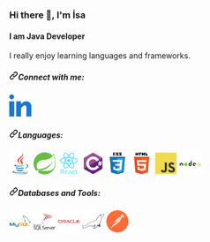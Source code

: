 ### Hi there 👋, I'm İsa
#### I am Java Developer
I really enjoy learning languages and frameworks.

<h5 dir="auto"><a id="user-content-connect-with-me" class="anchor" aria-hidden="true" href="#connect-with-me"><svg class="octicon octicon-link" viewBox="0 0 16 16" version="1.1" width="16" height="16" aria-hidden="true"><path fill-rule="evenodd" d="M7.775 3.275a.75.75 0 001.06 1.06l1.25-1.25a2 2 0 112.83 2.83l-2.5 2.5a2 2 0 01-2.83 0 .75.75 0 00-1.06 1.06 3.5 3.5 0 004.95 0l2.5-2.5a3.5 3.5 0 00-4.95-4.95l-1.25 1.25zm-4.69 9.64a2 2 0 010-2.83l2.5-2.5a2 2 0 012.83 0 .75.75 0 001.06-1.06 3.5 3.5 0 00-4.95 0l-2.5 2.5a3.5 3.5 0 004.95 4.95l1.25-1.25a.75.75 0 00-1.06-1.06l-1.25 1.25a2 2 0 01-2.83 0z"></path></svg></a>Connect with me:</h5>
<p dir="auto">
<a href="https://www.linkedin.com/in/isa-e-a23100143" rel="nofollow"><img alt="hakanozer02" src="https://github.com/hakanozer/hakanozer/raw/main/social_icon/linked-in-alt.svg" width="40" style="max-width: 100%;"></a>  
</p>
<h5 dir="auto">
<a id="user-content-languages" class="anchor" aria-hidden="true" href="#languages"><svg class="octicon octicon-link" viewBox="0 0 16 16" version="1.1" width="16" height="16" aria-hidden="true"><path fill-rule="evenodd" d="M7.775 3.275a.75.75 0 001.06 1.06l1.25-1.25a2 2 0 112.83 2.83l-2.5 2.5a2 2 0 01-2.83 0 .75.75 0 00-1.06 1.06 3.5 3.5 0 004.95 0l2.5-2.5a3.5 3.5 0 00-4.95-4.95l-1.25 1.25zm-4.69 9.64a2 2 0 010-2.83l2.5-2.5a2 2 0 012.83 0 .75.75 0 001.06-1.06 3.5 3.5 0 00-4.95 0l-2.5 2.5a3.5 3.5 0 004.95 4.95l1.25-1.25a.75.75 0 00-1.06-1.06l-1.25 1.25a2 2 0 01-2.83 0z"></path></svg></a>Languages:</h5>
<p dir="auto">
<a href="https://www.java.com" rel="nofollow"><img alt="java" src="https://github.com/hakanozer/hakanozer/raw/main/languages_icon/java.svg" width="40" style="max-width: 100%;"></a>  
 <a href="https://spring.io/" rel="nofollow"><img alt="spring" src="https://github.com/hakanozer/hakanozer/raw/main/languages_icon/spring.svg" width="40" style="max-width: 100%;"></a>  
 <a href="https://reactjs.org/" rel="nofollow"><img alt="react" src="https://github.com/hakanozer/hakanozer/raw/main/languages_icon/reactjs.svg" width="40" style="max-width: 100%;"></a>   
 <a href="https://docs.microsoft.com/tr-tr/dotnet/csharp/" rel="nofollow"><img alt="csharp" src="https://github.com/hakanozer/hakanozer/raw/main/languages_icon/csharp.svg" width="40" style="max-width: 100%;"></a>   
<a href="https://www.w3schools.com/css/" rel="nofollow"><img alt="css3" src="https://github.com/hakanozer/hakanozer/raw/main/languages_icon/css3.svg" width="40" style="max-width: 100%;"></a>   
 <a href="https://www.w3.org/html/" rel="nofollow"><img alt="html5" src="https://github.com/hakanozer/hakanozer/raw/main/languages_icon/html5.svg" width="40" style="max-width: 100%;"></a>   
<a href="https://developer.mozilla.org/en-US/docs/Web/JavaScript" rel="nofollow"><img alt="javascript" src="https://github.com/hakanozer/hakanozer/raw/main/languages_icon/javascript.svg" width="40" style="max-width: 100%;"></a>  
 <a href="https://nodejs.org" rel="nofollow"><img alt="nodejs" src="https://github.com/hakanozer/hakanozer/raw/main/languages_icon/nodejs.svg" width="40" style="max-width: 100%;"></a>  
<h5 dir="auto">
<a id="user-content-databases-and-tools" class="anchor" aria-hidden="true" href="#databases-and-tools"><svg class="octicon octicon-link" viewBox="0 0 16 16" version="1.1" width="16" height="16" aria-hidden="true"><path fill-rule="evenodd" d="M7.775 3.275a.75.75 0 001.06 1.06l1.25-1.25a2 2 0 112.83 2.83l-2.5 2.5a2 2 0 01-2.83 0 .75.75 0 00-1.06 1.06 3.5 3.5 0 004.95 0l2.5-2.5a3.5 3.5 0 00-4.95-4.95l-1.25 1.25zm-4.69 9.64a2 2 0 010-2.83l2.5-2.5a2 2 0 012.83 0 .75.75 0 001.06-1.06 3.5 3.5 0 00-4.95 0l-2.5 2.5a3.5 3.5 0 004.95 4.95l1.25-1.25a.75.75 0 00-1.06-1.06l-1.25 1.25a2 2 0 01-2.83 0z"></path></svg></a>Databases and Tools:</h5>
<p dir="auto">
<a href="https://www.mysql.com/" rel="nofollow"><img alt="mysql" src="https://github.com/hakanozer/hakanozer/raw/main/databases_and_tools/mysql.svg" width="40" style="max-width: 100%;"></a>   
<a href="https://www.microsoft.com/en-us/sql-server" rel="nofollow"><img alt="mssql" src="https://github.com/hakanozer/hakanozer/raw/main/databases_and_tools/sqlserver.svg" width="40" style="max-width: 100%;"></a>  
 <a href="https://www.oracle.com/" rel="nofollow"><img alt="oracle" src="https://github.com/hakanozer/hakanozer/raw/main/databases_and_tools/oracle.svg" width="40" style="max-width: 100%;"></a>  
 <a href="https://mariadb.org/" rel="nofollow"><img alt="mariadb" src="https://github.com/hakanozer/hakanozer/raw/main/databases_and_tools/mariadb.svg" width="40" style="max-width: 100%;"></a>  
 <a href="https://postman.com" rel="nofollow"><img alt="postman" src="https://github.com/hakanozer/hakanozer/raw/main/databases_and_tools/postman.svg" width="40" style="max-width: 100%;"></a>  </p>
<p dir="auto"> </p>
